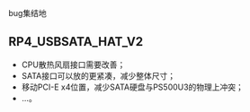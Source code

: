 bug集结地

## RP4_USBSATA_HAT_V2
 - CPU散热风扇接口需要改善；
 - SATA接口可以放的更紧凑，减少整体尺寸；
 - 移动PCI-E x4位置，减少SATA硬盘与PS500U3的物理上冲突；
 - ...。
